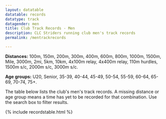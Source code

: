 ```yaml
---
layout: datatable
datatable: records
datatype: track
datagender: men
title: Club Track Records - Men
description: CLC Striders running club men's track records
permalink: /mentrackrecords

---
```


**Distances:** 100m, 150m, 200m, 300m, 400m, 600m, 800m, 1000m, 1500m, Mile, 3000m, 2mi, 5km, 10km, 4x100m relay, 4x400m relay, 110m hurdles, 1500m s/c, 2000m s/c, 3000m s/c.

**Age groups:** U20, Senior, 35-39, 40-44, 45-49, 50-54, 55-59, 60-64, 65-69, 70-74, 75+.

The table below lists the club's men's track records. A missing distance or age group means a time has yet to be recorded for that combination. Use the search box to filter results.

{% include recordstable.html %}
